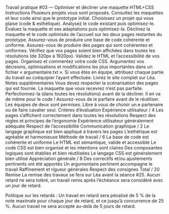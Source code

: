 Travail pratique #03 — Optimiser et décliner une maquette HTML+CSS
Instructions
Plusieurs projets vous sont proposés.
Consultez les maquettes et leur code ainsi que le prototype initial.
Choisissez un projet qui vous plaise (code & esthétique).
Analysez le code existant puis optimisez-le.
Évaluez la maquette et ses adaptations puis optimisez-la.
Déclinez la maquette et le code optimisés de l’accueil sur les deux pages restantes du prototype.
Assurez-vous de produire une base de code cohérente et uniforme.
Assurez-vous de produire des pages qui sont cohérentes et uniformes.
Vérifiez que vos pages soient bien affichées dans toutes les résolutions (de 320px à 1920px).
Validez le HTML et l’accessibilité de vos pages.
Organisez et commentez votre code CSS.
Argumentez vos décisions, optimisations et modifications les plus importantes dans un fichier « argumentaire.txt ».
Si vous êtes en équipe, attribuez chaque partie du travail au coéquipier l’ayant effectuée.
Livrez le site complet sur Léa.
Notes supplémentaires
Vous devez respecter la scénarisation des pages qui est fournie.
La maquette que vous recevrez n’est pas parfaite. Perfectionnez-la (dans toutes les résolutions) avant de la décliner.
Il en va de même pour le code ! Assurez-vous de le parfaire avant de le réutiliser.
Les équipes de deux sont permises. Libre à vous de choisir un.e partenaire ou de faire cavalier seul.
Critères d’évaluation
Expérience utilisateur / 4
Les pages s’affichent correctement dans toutes les résolutions
Respect des règles et principes de l’ergonomie
Expérience utilisateur généralement adéquate
Respect de l’accessibilité
Communication graphique / 2
Le langage graphique est bien appliqué à travers les pages
L’esthétique est agréable et harmonieuse
Méthode de travail / 6
La base de code est cohérente et uniforme
Le HTML est sémantique, valide et accessible
Le code CSS est bien organisé et les intentions sont claires
Des composantes logiques sont établies et bien réutilisées
Le langage CSS est généralement bien utilisé
Appréciation générale / 8
Des correctifs et/ou ajustements pertinents ont été apportés
Un argumentaire pertinent accompagne le travail
Raffinement et rigueur générales
Respect des consignes
Total / 20
Remise
La remise des travaux se fera sur Léa avant la séance #25. Aucun retard ne sera toléré, un travail remis après l’échéance sera considéré avec un jour de retard.

Politique sur les retards : Un travail en retard sera pénalisé de 5 % de la note maximale pour chaque jour de retard, et ce jusqu’à concurrence de 25 %. Aucun travail ne sera accepté au-delà de 5 jours de retard.